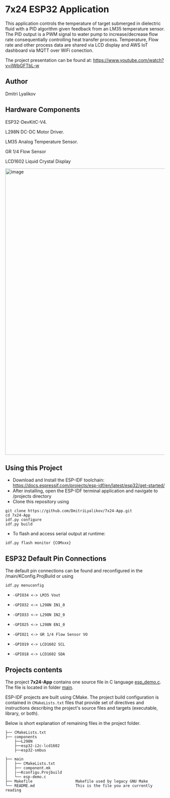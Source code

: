 
# 7x24 ESP32 Application

This application controls the temperature of target submerged in dielectric fluid with a PID algorithm given feedback from an LM35 temperature sensor.
The PID output is a PWM signal to water pump to increase/decrease flow rate consequentially controlling heat transfer process. Temperature, Flow rate and other process data are shared via LCD display and AWS IoT dashboard via MQTT over WiFi conection. 

The project presentation can be found at: https://www.youtube.com/watch?v=ilWbGFTbL-w

## Author
Dmitri Lyalikov

## Hardware Components
ESP32-DevKitC-V4.

L298N DC-DC Motor Driver.

LM35 Analog Temperature Sensor.

GR 1/4 Flow Sensor

LCD1602 Liquid Crystal Display

<img width="903" alt="image" src="https://user-images.githubusercontent.com/68623356/198076812-36c3dcf1-d0e3-4465-bee2-6a430304924f.png">


## Using this Project
* Download and Install the ESP-IDF toolchain: https://docs.espressif.com/projects/esp-idf/en/latest/esp32/get-started/
* After installing, open the ESP-IDF terminal application and navigate to /projects directory
* Clone this repository using 
```console
git clone https://github.com/DmitriLyalikov/7x24-App.git
cd 7x24-App
idf.py configure
idf.py build
```

* To flash and access serial output at runtime: 
```console
idf.py flash monitor {COMxxx}
```

## ESP32 Default Pin Connections
The default pin connections can be found and reconfigured in the /main/KConfig.ProjBuild or using 
```console
idf.py menuconfig
```

*     -GPIO34 <-> LM35 Vout
*     -GPIO32 <-> L298N IN1_0
*     -GPIO33 <-> L298N IN2_0
*     -GPIO25 <-> L298N EN1_0
*     -GPIO21 <-> GR 1/4 Flow Sensor VO
*     -GPIO19 <-> LCD1602 SCL
*     -GPIO18 <-> LCD1602 SDA

## Projects contents

The project **7x24-App** contains one source file in C language [esp_demo.c](main/esp_demo.c). The file is located in folder [main](main).

ESP-IDF projects are built using CMake. The project build configuration is contained in `CMakeLists.txt` files that provide set of directives and instructions describing the project's source files and targets (executable, library, or both). 

Below is short explanation of remaining files in the project folder.

```
├── CMakeLists.txt
├── components
    ├──L298N
    ├──esp32-i2c-lcd1602
    ├──esp32-smbus
      
├── main
│   ├── CMakeLists.txt
│   ├── component.mk    
│   |──Kconfigu.Projbuild
│   └── esp-demo.c
├── Makefile                   Makefile used by legacy GNU Make
└── README.md                  This is the file you are currently reading
```
